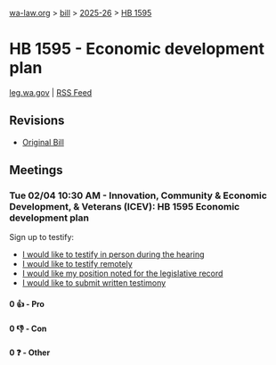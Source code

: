 [wa-law.org](/) > [bill](/bill/) > [2025-26](/bill/2025-26/) > [HB 1595](/bill/2025-26/hb/1595/)

# HB 1595 - Economic development plan
[leg.wa.gov](https://app.leg.wa.gov/billsummary?BillNumber=1595&Year=2025&Initiative=false) | [RSS Feed](./rss.xml)

## Revisions
* [Original Bill](1/)

## Meetings
### Tue 02/04 10:30 AM - Innovation, Community & Economic Development, & Veterans (ICEV): HB 1595 Economic development plan
Sign up to testify:
* [I would like to testify in person during the hearing](https://app.leg.wa.gov/csi/Testifier/Add?chamber=House&mId=32657&aId=162643&caId=25480&tId=1)
* [I would like to testify remotely](https://app.leg.wa.gov/csi/Testifier/Add?chamber=House&mId=32657&aId=162643&caId=25480&tId=2)
* [I would like my position noted for the legislative record](https://app.leg.wa.gov/csi/Testifier/Add?chamber=House&mId=32657&aId=162643&caId=25480&tId=3)
* [I would like to submit written testimony](https://app.leg.wa.gov/csi/Testifier/Add?chamber=House&mId=32657&aId=162643&caId=25480&tId=4)

#### 0 👍 - Pro

#### 0 👎 - Con

#### 0 ❓ - Other
